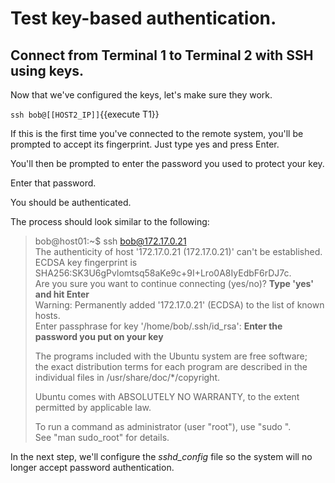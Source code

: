 # Test key-based authentication.

## Connect from Terminal 1 to Terminal 2 with SSH using keys.

Now that we've configured the keys, let's make sure they work.

`ssh bob@[[HOST2_IP]]`{{execute T1}}

If this is the first time you've connected to the remote system, you'll be prompted to accept its fingerprint. Just type yes and press Enter.

You'll then be prompted to enter the password you used to protect your key.

Enter that password.

You should be authenticated.

The process should look similar to the following:

>bob@host01:~$ ssh bob@172.17.0.21  
>The authenticity of host '172.17.0.21 (172.17.0.21)' can't be established.  
>ECDSA key fingerprint is SHA256:SK3U6gPvlomtsq58aKe9c+9I+Lro0A8IyEdbF6rDJ7c.  
>Are you sure you want to continue connecting (yes/no)? **Type 'yes' and hit Enter**  
>Warning: Permanently added '172.17.0.21' (ECDSA) to the list of known hosts.  
>Enter passphrase for key '/home/bob/.ssh/id_rsa': **Enter the password you put on your key**  
>  
>The programs included with the Ubuntu system are free software;  
>the exact distribution terms for each program are described in the  
>individual files in /usr/share/doc/*/copyright.  
>  
>Ubuntu comes with ABSOLUTELY NO WARRANTY, to the extent permitted by applicable law.  
>  
>To run a command as administrator (user "root"), use "sudo <command>".  
>See "man sudo_root" for details.  

In the next step, we'll configure the _sshd_config_ file so the system will no longer accept password authentication.
